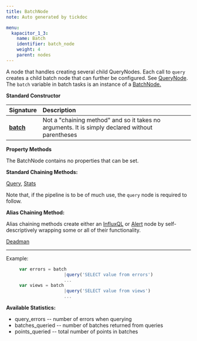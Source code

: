 ```yaml
---
title: BatchNode
note: Auto generated by tickdoc

menu:
  kapacitor_1_3:
    name: Batch
    identifier: batch_node
    weight: 4
    parent: nodes
---
```


A node that handles creating several child QueryNodes. Each call to `query`
creates a child batch node that can further be configured. See
[QueryNode](/kapacitor/v1.3/nodes/query_node/). The `batch` variable in batch
tasks is an instance of a [BatchNode.](/kapacitor/v1.3/nodes/batch_node/)

**Standard Constructor**

| Signature |  Description |
|:----------|:--|
| **[batch](#example)** | Not a "chaining method" and so it takes no arguments.  It is simply declared without parentheses  |

**Property Methods**

The BatchNode contains no properties that can be set.  

**Standard Chaining Methods:**

[Query](/kapacitor/v1.3/nodes/query_node), [Stats](/kapacitor/v1.3/nodes/stats_node)

Note that, if the pipeline is to be of much use, the `query` node is required to
follow.


**Alias Chaining Method:**

Alias chaining methods create either an [InfluxQL](/kapacitor/v1.3/nodes/influx_q_l_node/) or [Alert](/kapacitor/v1.3/nodes/alert_node/) node by self-descriptively wrapping some or all of their functionality.  

[Deadman](/kapacitor/v1.3/nodes/alert_node/#deadman)

<a id="example"></a>
<hr/>

Example:


```javascript
     var errors = batch
                      |query('SELECT value from errors')
                      ...
     var views = batch
                      |query('SELECT value from views')
                      ...
```

**Available Statistics:**

* query_errors -- number of errors when querying
* batches_queried -- number of batches returned from queries
* points_queried -- total number of points in batches


<!--
Index
-----

### Properties


### Chaining Methods

-	[Deadman](/kapacitor/v1.3/nodes/batch_node/#deadman)
-	[Query](/kapacitor/v1.3/nodes/batch_node/#query)
-	[Stats](/kapacitor/v1.3/nodes/batch_node/#stats)



Alias Chaining Methods
----------------------

Alias chaining methods create either an [InfluxQL](/kapacitor/v1.3/nodes/influx_q_l_node/) or [Alert](/kapacitor/v1.3/nodes/alert_node/) node by self-descriptively wrapping some or all of their functionality.  

### Deadman

Helper function for creating an alert on low throughput, a.k.a. a deadman&#39;s switch.

- Threshold -- trigger alert if throughput drops below threshold in points/interval.
- Interval -- how often to check the throughput.
- Expressions -- optional list of expressions to also evaluate. Useful for time of day alerting.

Example:


```javascript
    var data = stream
        |from()...
    // Trigger critical alert if the throughput drops below 100 points per 10s and checked every 10s.
    data
        |deadman(100.0, 10s)
    //Do normal processing of data
    data...
```

The above is equivalent to this
Example:


```javascript
    var data = stream
        |from()...
    // Trigger critical alert if the throughput drops below 100 points per 10s and checked every 10s.
    data
        |stats(10s)
            .align()
        |derivative('emitted')
            .unit(10s)
            .nonNegative()
        |alert()
            .id('node \'stream0\' in task \'{{ .TaskName }}\'')
            .message('{{ .ID }} is {{ if eq .Level "OK" }}alive{{ else }}dead{{ end }}: {{ index .Fields "emitted" | printf "%0.3f" }} points/10s.')
            .crit(lambda: "emitted" <= 100.0)
    //Do normal processing of data
    data...
```

The `id` and `message` alert properties can be configured globally via the &#39;deadman&#39; configuration section.

Since the [AlertNode](/kapacitor/v1.3/nodes/alert_node/) is the last piece it can be further modified as usual.
Example:


```javascript
    var data = stream
        |from()...
    // Trigger critical alert if the throughput drops below 100 points per 10s and checked every 10s.
    data
        |deadman(100.0, 10s)
            .slack()
            .channel('#dead_tasks')
    //Do normal processing of data
    data...
```

You can specify additional lambda expressions to further constrain when the deadman&#39;s switch is triggered.
Example:


```javascript
    var data = stream
        |from()...
    // Trigger critical alert if the throughput drops below 100 points per 10s and checked every 10s.
    // Only trigger the alert if the time of day is between 8am-5pm.
    data
        |deadman(100.0, 10s, lambda: hour("time") >= 8 AND hour("time") <= 17)
    //Do normal processing of data
    data...
```



```javascript
node|deadman(threshold float64, interval time.Duration, expr ...ast.LambdaNode)
```

Returns: [AlertNode](/kapacitor/v1.3/nodes/alert_node/)

### Query

The query to execute. Must not contain a time condition
in the `WHERE` clause or contain a `GROUP BY` clause.
The time conditions are added dynamically according to the period, offset and schedule.
The `GROUP BY` clause is added dynamically according to the dimensions
passed to the `groupBy` method.


```javascript
node|query(q string)
```

Returns: [QueryNode](/kapacitor/v1.3/nodes/query_node/)


### Stats

Create a new stream of data that contains the internal statistics of the node.
The interval represents how often to emit the statistics based on real time.
This means the interval time is independent of the times of the data points the source node is receiving.


```javascript
node|stats(interval time.Duration)
```

Returns: [StatsNode](/kapacitor/v1.3/nodes/stats_node/)
-->
